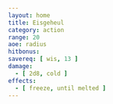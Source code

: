 ```yaml
---
layout: home
title: Eisgeheul
category: action
range: 20
aoe: radius
hitbonus:
savereq: [ wis, 13 ]
damage:
  - [ 2d8, cold ]
effects:
  - [ freeze, until melted ]
---
```

